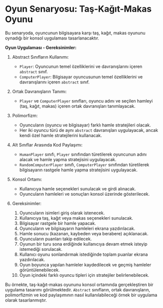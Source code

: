 # Oyun Senaryosu: Taş-Kağıt-Makas Oyunu

Bu senaryoda, oyuncunun bilgisayara karşı taş, kağıt, makas oyununu oynadığı bir konsol uygulaması tasarlanacaktır.

**Oyun Uygulaması - Gereksinimler:**

1. Abstract Sınıfların Kullanımı:
   - `Player`: Oyuncunun temel özelliklerini ve davranışlarını içeren ``abstract`` sınıf.
   - `ComputerPlayer`: Bilgisayar oyuncusunun temel özelliklerini ve davranışlarını içeren ``abstract`` sınıf.

2. Ortak Davranışların Tanımı:
   - `Player` ve `ComputerPlayer` sınıfları, oyuncu adını ve seçilen hamleyi (taş, kağıt, makas) içeren ortak davranışları tanımlayacak.

3. Polimorfizm:
   - Oyuncuların (oyuncu ve bilgisayar) farklı hamle stratejileri olacak.
   - Her iki oyuncu türü de aynı ``abstract`` davranışları uygulayacak, ancak kendi özel hamle stratejilerini kullanacak.

4. Alt Sınıflar Arasında Kod Paylaşımı:
   - `HumanPlayer` sınıfı, `Player` sınıfından türetilerek oyuncunun adını alacak ve hamle yapma stratejisini uygulayacak.
   - `RandomComputerPlayer` sınıfı, `ComputerPlayer` sınıfından türetilerek bilgisayarın rastgele hamle yapma stratejisini uygulayacak.

5. Konsol Ortamı:
   - Kullanıcıya hamle seçenekleri sunulacak ve girdi alınacak.
   - Oyuncuların hamleleri ve sonuçları konsol üzerinde gösterilecek.

6. Gereksinimler:
   1. Oyuncuların isimleri giriş olarak istenecek.
   2. Kullanıcıya taş, kağıt veya makas seçenekleri sunulacak.
   3. Bilgisayar rastgele bir hamle yapacak.
   4. Oyuncuların ve bilgisayarın hamleleri ekrana yazdırılacak.
   5. Hamle sonucu (kazanan, kaybeden veya berabere) açıklanacak.
   6. Oyuncuların puanları takip edilecek.
   7. Oyunun bir turu sona erdiğinde kullanıcıya devam etmek isteyip istemediği sorulacak.
   8. Kullanıcı oyunu sonlandırmak istediğinde toplam puanlar ekrana yazdırılacak.
   9. Oyun boyunca yapılan hamleler kaydedilecek ve geçmiş hamleler görüntülenebilecek.
   10. Oyun içindeki farklı oyuncu tipleri için stratejiler belirlenebilecek.

Bu örnekte, taş-kağıt-makas oyununu konsol ortamında gerçekleştiren bir uygulama tasarımı görülmektedir. ``Abstract`` sınıfların, ortak davranışların, polimorfizmin ve kod paylaşımının nasıl kullanılabileceği örnek bir uygulama olarak tasarlanmıştır.

